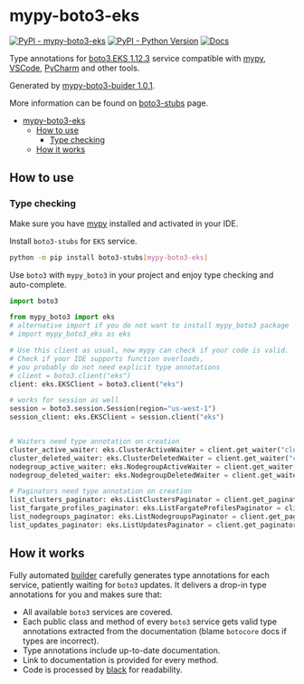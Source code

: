 # mypy-boto3-eks

[![PyPI - mypy-boto3-eks](https://img.shields.io/pypi/v/mypy-boto3-eks.svg?color=blue)](https://pypi.org/project/mypy-boto3-eks)
[![PyPI - Python Version](https://img.shields.io/pypi/pyversions/mypy-boto3-eks.svg?color=blue)](https://pypi.org/project/mypy-boto3-eks)
[![Docs](https://img.shields.io/readthedocs/mypy-boto3-builder.svg?color=blue)](https://mypy-boto3-builder.readthedocs.io/)

Type annotations for
[boto3.EKS 1.12.3](https://boto3.amazonaws.com/v1/documentation/api/1.12.3/reference/services/eks.html#EKS) service
compatible with [mypy](https://github.com/python/mypy), [VSCode](https://code.visualstudio.com/),
[PyCharm](https://www.jetbrains.com/pycharm/) and other tools.

Generated by [mypy-boto3-buider 1.0.1](https://github.com/vemel/mypy_boto3_builder).

More information can be found on [boto3-stubs](https://pypi.org/project/boto3-stubs/) page.

- [mypy-boto3-eks](#mypy-boto3-eks)
  - [How to use](#how-to-use)
    - [Type checking](#type-checking)
  - [How it works](#how-it-works)

## How to use

### Type checking

Make sure you have [mypy](https://github.com/python/mypy) installed and activated in your IDE.

Install `boto3-stubs` for `EKS` service.

```bash
python -m pip install boto3-stubs[mypy-boto3-eks]
```

Use `boto3` with `mypy_boto3` in your project and enjoy type checking and auto-complete.

```python
import boto3

from mypy_boto3 import eks
# alternative import if you do not want to install mypy_boto3 package
# import mypy_boto3_eks as eks

# Use this client as usual, now mypy can check if your code is valid.
# Check if your IDE supports function overloads,
# you probably do not need explicit type annotations
# client = boto3.client("eks")
client: eks.EKSClient = boto3.client("eks")

# works for session as well
session = boto3.session.Session(region="us-west-1")
session_client: eks.EKSClient = session.client("eks")


# Waiters need type annotation on creation
cluster_active_waiter: eks.ClusterActiveWaiter = client.get_waiter("cluster_active")
cluster_deleted_waiter: eks.ClusterDeletedWaiter = client.get_waiter("cluster_deleted")
nodegroup_active_waiter: eks.NodegroupActiveWaiter = client.get_waiter("nodegroup_active")
nodegroup_deleted_waiter: eks.NodegroupDeletedWaiter = client.get_waiter("nodegroup_deleted")

# Paginators need type annotation on creation
list_clusters_paginator: eks.ListClustersPaginator = client.get_paginator("list_clusters")
list_fargate_profiles_paginator: eks.ListFargateProfilesPaginator = client.get_paginator("list_fargate_profiles")
list_nodegroups_paginator: eks.ListNodegroupsPaginator = client.get_paginator("list_nodegroups")
list_updates_paginator: eks.ListUpdatesPaginator = client.get_paginator("list_updates")
```

## How it works

Fully automated [builder](https://github.com/vemel/mypy_boto3_builder) carefully generates
type annotations for each service, patiently waiting for `boto3` updates. It delivers
a drop-in type annotations for you and makes sure that:

- All available `boto3` services are covered.
- Each public class and method of every `boto3` service gets valid type annotations
  extracted from the documentation (blame `botocore` docs if types are incorrect).
- Type annotations include up-to-date documentation.
- Link to documentation is provided for every method.
- Code is processed by [black](https://github.com/psf/black) for readability.